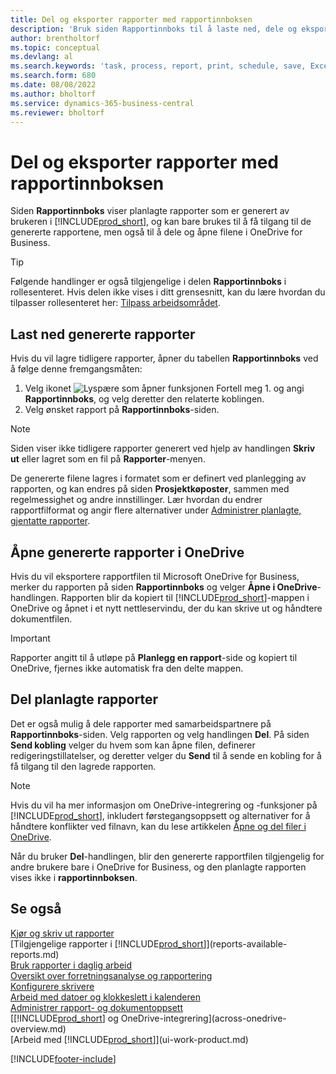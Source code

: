 ```yaml
---
title: Del og eksporter rapporter med rapportinnboksen
description: 'Bruk siden Rapportinnboks til å laste ned, dele og eksportere rapporter i Business Central.'
author: brentholtorf
ms.topic: conceptual
ms.devlang: al
ms.search.keywords: 'task, process, report, print, schedule, save, Excel, PDF, dataset, export, report inbox, onedrive,'
ms.search.form: 680
ms.date: 08/08/2022
ms.author: bholtorf
ms.service: dynamics-365-business-central
ms.reviewer: bholtorf
---
```

# Del og eksporter rapporter med rapportinnboksen

Siden **Rapportinnboks** viser planlagte rapporter som er generert av brukeren i [!INCLUDE[prod_short](includes/prod_short.md)], og kan bare brukes til å få tilgang til de genererte rapportene, men også til å dele og åpne filene i OneDrive for Business.

> [!TIP]
> Følgende handlinger er også tilgjengelige i delen **Rapportinnboks** i rollesenteret. Hvis delen ikke vises i ditt grensesnitt, kan du lære hvordan du tilpasser rollesenteret her: [Tilpass arbeidsområdet](ui-personalization-user.md).

## Last ned genererte rapporter

Hvis du vil lagre tidligere rapporter, åpner du tabellen **Rapportinnboks** ved å følge denne fremgangsmåten:

1. Velg ikonet ![Lyspære som åpner funksjonen Fortell meg 1.](media/ui-search/search_small.png "Fortell hva du vil gjøre") og angi **Rapportinnboks**, og velg deretter den relaterte koblingen.  
2. Velg ønsket rapport på **Rapportinnboks**-siden.

> [!NOTE]
> Siden viser ikke tidligere rapporter generert ved hjelp av handlingen **Skriv ut** eller lagret som en fil på **Rapporter**-menyen.
>
> De genererte filene lagres i formatet som er definert ved planlegging av rapporten, og kan endres på siden **Prosjektkøposter**, sammen med regelmessighet og andre innstillinger. Lær hvordan du endrer rapportfilformat og angir flere alternativer under [Administrer planlagte, gjentatte rapporter](ui-work-report.md#manage-scheduled-recurring-reports).

## Åpne genererte rapporter i OneDrive

Hvis du vil eksportere rapportfilen til Microsoft OneDrive for Business, merker du rapporten på siden **Rapportinnboks** og velger **Åpne i OneDrive**-handlingen. Rapporten blir da kopiert til [!INCLUDE[prod_short](includes/prod_short.md)]-mappen i OneDrive og åpnet i et nytt nettleservindu, der du kan skrive ut og håndtere dokumentfilen.

> [!IMPORTANT]
>
> Rapporter angitt til å utløpe på **Planlegg en rapport**-side og kopiert til OneDrive, fjernes ikke automatisk fra den delte mappen.

## Del planlagte rapporter

Det er også mulig å dele rapporter med samarbeidspartnere på **Rapportinnboks**-siden. Velg rapporten og velg handlingen **Del**. På siden **Send kobling** velger du hvem som kan åpne filen, definerer redigeringstillatelser, og deretter velger du **Send** til å sende en kobling for å få tilgang til den lagrede rapporten.

> [!NOTE]
> Hvis du vil ha mer informasjon om OneDrive-integrering og -funksjoner på [!INCLUDE[prod_short](includes/prod_short.md)], inkludert førstegangsoppsett og alternativer for å håndtere konflikter ved filnavn, kan du lese artikkelen [Åpne og del filer i OneDrive](across-share-onedrive.md).
>
> Når du bruker **Del**-handlingen, blir den genererte rapportfilen tilgjengelig for andre brukere bare i OneDrive for Business, og den planlagte rapporten vises ikke i **rapportinnboksen**.

## Se også

[Kjør og skriv ut rapporter](ui-work-report.md)  
[Tilgjengelige rapporter i [!INCLUDE[prod_short](includes/prod_short.md)]](reports-available-reports.md)  
[Bruk rapporter i daglig arbeid](reports-use-reports.md)  
[Oversikt over forretningsanalyse og rapportering](reports-bi-reporting.md)  
[Konfigurere skrivere](ui-specify-printer-selection-reports.md)  
[Arbeid med datoer og klokkeslett i kalenderen](ui-enter-date-ranges.md)  
[Administrer rapport- og dokumentoppsett](ui-manage-report-layouts.md)  
[[!INCLUDE[prod_short](includes/prod_short.md)] og OneDrive-integrering](across-onedrive-overview.md)  
[Arbeid med [!INCLUDE[prod_short](includes/prod_short.md)]](ui-work-product.md)  

[!INCLUDE[footer-include](includes/footer-banner.md)]
